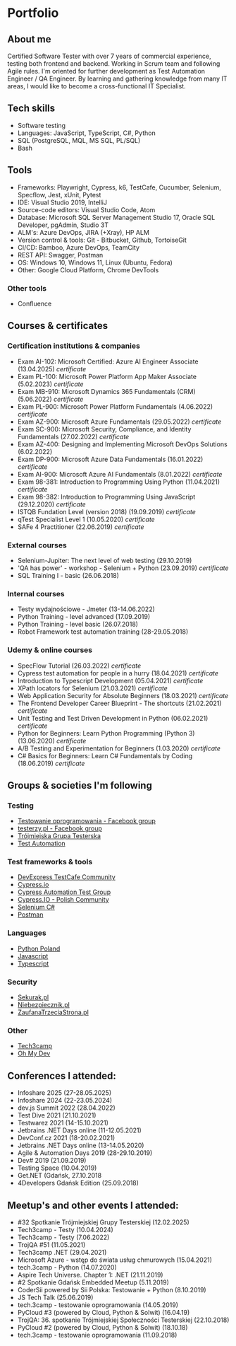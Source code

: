 # Portfolio

## About me
Certified Software Tester with over 7 years of commercial experience, testing both frontend and backend. Working in Scrum team and following Agile rules. I'm oriented for further development as Test Automation Engineer / QA Engineer. By learning and gathering knowledge from many IT areas, I would like to become a cross-functional IT Specialist.

## Tech skills
* Software testing
* Languages: JavaScript, TypeScript, C#, Python
* SQL (PostgreSQL, MQL, MS SQL, PL/SQL)
* Bash

## Tools
* Frameworks: Playwright, Cypress, k6, TestCafe, Cucumber, Selenium, Specflow, Jest, xUnit, Pytest
* IDE: Visual Studio 2019, IntelliJ
* Source-code editors: Visual Studio Code, Atom
* Database: Microsoft SQL Server Management Studio 17, Oracle SQL Developer, pgAdmin, Studio 3T
* ALM's: Azure DevOps, JIRA (+Xray), HP ALM
* Version control & tools: Git - Bitbucket, Github, TortoiseGit
* CI/CD: Bamboo, Azure DevOps, TeamCity
* REST API: Swagger, Postman
* OS: Windows 10, Windows 11, Linux (Ubuntu, Fedora)
* Other: Google Cloud Platform, Chrome DevTools

### Other tools
* Confluence

## Courses & certificates
### Certification institutions & companies
* Exam AI-102: Microsoft Certified: Azure AI Engineer Associate (13.04.2025) _certificate_
* Exam PL-100: Microsoft Power Platform App Maker Associate (5.02.2023) _certificate_
* Exam MB-910: Microsoft Dynamics 365 Fundamentals (CRM) (5.06.2022) _certificate_
* Exam PL-900: Microsoft Power Platform Fundamentals (4.06.2022) _certificate_
* Exam AZ-900: Microsoft Azure Fundamentals (29.05.2022) _certificate_
* Exam SC-900: Microsoft Security, Compliance, and Identity Fundamentals (27.02.2022) _certificate_
* Exam AZ-400: Designing and Implementing Microsoft DevOps Solutions (6.02.2022)
* Exam DP-900: Microsoft Azure Data Fundamentals (16.01.2022) _certificate_
* Exam AI-900: Microsoft Azure AI Fundamentals (8.01.2022) _certificate_
* Exam 98-381: Introduction to Programming Using Python (11.04.2021) _certificate_
* Exam 98-382: Introduction to Programming Using JavaScript (29.12.2020) _certificate_
* ISTQB Fundation Level (version 2018) (19.09.2019) _certificate_
* qTest Specialist Level 1 (10.05.2020) _certificate_
* SAFe 4 Practitioner (22.06.2019) _certificate_

### External courses
* Selenium-Jupiter: The next level of web testing (29.10.2019)
* 'QA has power' - workshop - Selenium + Python (23.09.2019) _certificate_
* SQL Training I - basic (26.06.2018)

### Internal courses
* Testy wydajnościowe - Jmeter (13-14.06.2022)
* Python Training - level advanced (17.09.2019)
* Python Training - level basic (26.07.2018)
* Robot Framework test automation training (28-29.05.2018)

### Udemy & online courses
* SpecFlow Tutorial (26.03.2022) _certificate_
* Cypress test automation for people in a hurry (18.04.2021) _certificate_
* Introduction to Typescript Development (05.04.2021) _certificate_
* XPath locators for Selenium (21.03.2021) _certificate_
* Web Application Security for Absolute Beginners (18.03.2021) _certificate_
* The Frontend Developer Career Blueprint - The shortcuts (21.02.2021) _certificate_
* Unit Testing and Test Driven Development in Python (06.02.2021) _certificate_
* Python for Beginners: Learn Python Programming (Python 3) (13.06.2020) _certificate_
* A/B Testing and Experimentation for Beginners (1.03.2020) _certificate_
* C# Basics for Beginners: Learn C# Fundamentals by Coding (18.06.2019) _certificate_

## Groups & societies I'm following
### Testing
* [Testowanie oprogramowania - Facebook group](https://www.facebook.com/groups/TestowanieOprogramowania/)
* [testerzy.pl -  Facebook group](https://www.facebook.com/testerzy/)
* [Trójmiejska Grupa Testerska](https://www.facebook.com/groups/1499629203641993)
* [Test Automation](https://www.linkedin.com/groups/86204/)

### Test frameworks & tools
* [DevExpress TestCafe Community](https://www.linkedin.com/groups/13862207/)
* [Cypress.io](https://www.linkedin.com/company/cypress.io/)
* [Cypress Automation Test Group](https://www.linkedin.com/groups/12276472/)
* [Cypress.IO - Polish Community](https://www.facebook.com/groups/735338747183458/)
* [Selenium C#](https://www.linkedin.com/groups/4616137/)
* [Postman](https://www.linkedin.com/company/postman-platform/)

### Languages
* [Python Poland](https://www.facebook.com/groups/pythonpl/)
* [Javascript](https://www.linkedin.com/groups/121615/)
* [Typescript](https://www.linkedin.com/groups/4671277/)

### Security
* [Sekurak.pl](https://sekurak.pl/)
* [Niebezpiecznik.pl](https://niebezpiecznik.pl/)
* [ZaufanaTrzeciaStrona.pl](https://www.linkedin.com/company/zaufanatrzeciastrona.pl/)

### Other
* [Tech3camp](https://www.linkedin.com/company/3camp/)
* [Oh My Dev](https://ohmydev.pl/)

## Conferences I attended:
* Infoshare 2025 (27-28.05.2025)
* Infoshare 2024 (22-23.05.2024)
* dev.js Summit 2022 (28.04.2022)
* Test Dive 2021 (21.10.2021)
* Testwarez 2021 (14-15.10.2021)
* Jetbrains .NET Days online (11-12.05.2021)
* DevConf.cz 2021 (18-20.02.2021)
* Jetbrains .NET Days online (13-14.05.2020)
* Agile & Automation Days 2019 (28-29.10.2019)
* Dev# 2019 (21.09.2019)
* Testing Space (10.04.2019)
* Get.NET (Gdańsk, 27.10.2018
* 4Developers Gdańsk Edition (25.09.2018)

## Meetup's and other events I attended:
* #32 Spotkanie Trójmiejskiej Grupy Testerskiej (12.02.2025)
* Tech3camp - Testy (10.04.2024)
* Tech3camp - Testy (7.06.2022)
* TrojQA #51 (11.05.2021)
* Tech3camp .NET (29.04.2021)
* Microsoft Azure - wstęp do świata usług chmurowych (15.04.2021)
* tech.3camp - Python (14.07.2020)
* Aspire Tech Universe. Chapter 1: .NET (21.11.2019)
* #2 Spotkanie Gdańsk Embedded Meetup (5.11.2019)
* CoderSii powered by Sii Polska: Testowanie + Python (8.10.2019)
* JS Tech Talk (25.06.2019)
* tech.3camp - testowanie oprogramowania (14.05.2019)
* PyCloud #3 (powered by Cloud, Python & Solwit) (16.04.19)
* TrojQA: 36. spotkanie Trójmiejskiej Społeczności Testerskiej (22.10.2018)
* PyCloud #2 (powered by Cloud, Python & Solwit) (18.10.18)
* tech.3camp - testowanie oprogramowania (11.09.2018)

